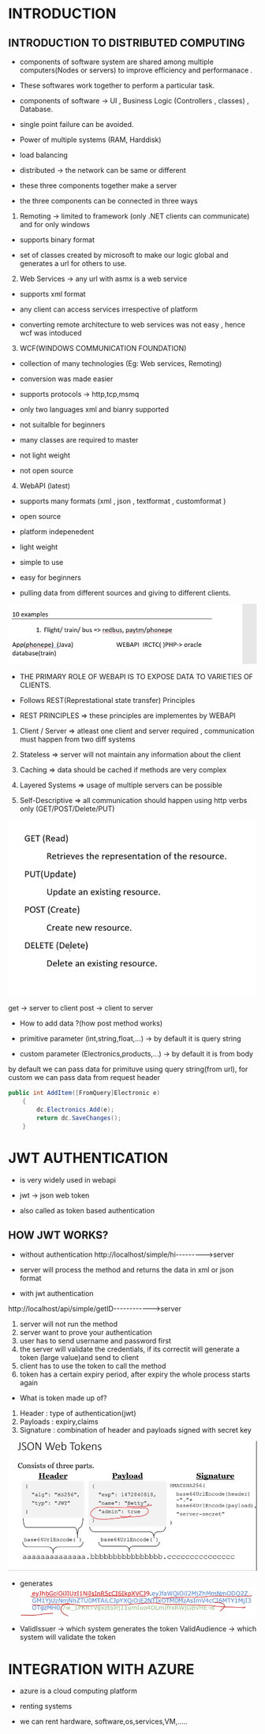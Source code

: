 # INTRODUCTION

## INTRODUCTION TO DISTRIBUTED COMPUTING

- components of software system are shared among multiple computers(Nodes or servers) to improve efficiency and performanace .

- These softwares work together to perform a particular task.

- components of software -> UI , Business Logic (Controllers , classes) , Database. 

- single point failure can be avoided.

- Power of multiple systems (RAM, Harddisk)

- load balancing

- distributed -> the network can be same or different 


-  these three components together make a server

- the three components can be connected in three ways

1. Remoting -> limited to framework (only .NET clients can communicate) and for only windows 
- supports binary format

- set of classes created by microsoft to make our logic global and generates a url for others to use.


2. Web Services -> any url with asmx is a web service

- supports xml format

- any client can access services irrespective of platform

- converting remote architecture to web services was not easy , hence wcf was intoduced

3. WCF(WINDOWS COMMUNICATION FOUNDATION) 

- collection of many technologies (Eg: Web services, Remoting)

- conversion was made easier

- supports protocols -> http,tcp,msmq

- only two languages xml and bianry supported

- not suitalble for beginners

- many classes are required to master

- not light weight

- not open source                            



4. WebAPI (latest)


-  supports many formats (xml , json , textformat , customformat )

- open source

- platform indepenedent

- light weight

- simple to use

- easy for beginners 

- pulling data from different sources and giving to different clients. 

![alt text](image-84.png)

- THE PRIMARY ROLE OF WEBAPI IS TO EXPOSE DATA TO VARIETIES OF CLIENTS.

- Follows REST(Represtational state transfer) Principles 

- REST PRINCIPLES => these principles are implementes by WEBAPI

1. Client / Server => atleast one client and server required , communication must happen from two diff systems

2. Stateless => server will not maintain any information about the client

3. Caching => data should be cached if methods are very complex 

4. Layered Systems => usage of multiple servers can be possible 

5. Self-Descriptive => all communication should happen using http verbs only (GET/POST/Delete/PUT)

![alt text](image-85.png)

get -> server to client
post -> client to server





- How to add data ?(how post method works)

- primitive parameter (int,string,float,...) -> by default it is query string
- custom parameter (Electronics,products,...) -> by default it is from body

by default we can pass data for primituve using query string(from url), for custom we can pass data from request header

```c#
public int AddItem([FromQuery]Electronic e) 
    {
        dc.Electronics.Add(e);
        return dc.SaveChanges();
    }
```



# JWT AUTHENTICATION 

- is very widely used in webapi

- jwt -> json web token

- also called as token based authentication



## HOW JWT WORKS?
- without authentication
http://localhost/simple/hi--------->server

- server will process the method and returns the data in xml or json format 


- with jwt authentication 

http://localhost/api/simple/getID------------>server

1. server will not run the method
2. server want to prove your authentication
3. user has to send username and password first
4. the server will validate the credentials, if its correctit will generate a token (large value)and send to client 
5. client has to use the token to call the method
6. token has a certain expiry period, after expiry the whole process starts again 


- What is token made up of?

1. Header : type of authentication(jwt)
2. Payloads : expiry,claims
3. Signature :  combination of header and payloads signed with secret key 

![alt text](image-86.png)

- generates
![alt text](image-87.png)



- ValidIssuer -> which system generates the token
  ValidAudience -> which system will validate the token



# INTEGRATION WITH AZURE

- azure is a cloud computing platform 

- renting systems 

- we can rent hardware, software,os,services,VM,.....

